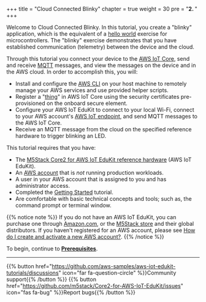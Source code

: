 +++
title = "Cloud Connected Blinky"
chapter = true
weight = 30
pre = "<b>2. </b>"
+++

Welcome to Cloud Connected Blinky. In this tutorial, you create a "blinky" application, which is the equivalent of a [hello world](https://en.wikipedia.org/wiki/%22Hello,_World!%22_program) exercise for microcontrollers. The "blinky" exercise demonstrates that you have established communication (telemetry) between the device and the cloud. 

Through this tutorial you connect your device to the [AWS IoT Core](https://aws.amazon.com/iot-core/), send and receive [MQTT](https://docs.aws.amazon.com/iot/latest/developerguide/mqtt.html) messages, and view the messages on the device and in the AWS cloud. In order to accomplish this, you will:
- Install and configure the [AWS CLI](https://aws.amazon.com/cli/) on your host machine to remotely manage your AWS services and use provided helper scripts.
- Register a "[thing](https://docs.aws.amazon.com/iot/latest/developerguide/iot-thing-management.html)" in AWS IoT Core using the security certificates pre-provisioned on the onboard secure element.
- Configure your AWS IoT EduKit to connect to your local Wi-Fi, connect to your AWS account's [AWS IoT endpoint](https://docs.aws.amazon.com/general/latest/gr/iot-core.html), and send MQTT messages to the AWS IoT Core.
- Receive an MQTT message from the cloud on the specified reference hardware to trigger blinking an LED. 
 
This tutorial requires that you have:
- The [M5Stack Core2 for AWS IoT EduKit reference hardware](https://www.amazon.com/dp/B08VGRZYJR/) (AWS IoT EduKit).
- An [AWS account](https://aws.amazon.com/premiumsupport/knowledge-center/create-and-activate-aws-account/) that is *not* running production workloads.
- A user in your AWS account that is assigned to you and has administrator access.
- Completed the [Getting Started](getting-started/prerequisites.html) tutorial.
- Are comfortable with basic technical concepts and tools; such as, the command prompt or terminal window.


{{% notice note %}}
If you do not have an AWS IoT EduKit, you can purchase one through [Amazon.com](https://www.amazon.com/dp/B08VGRZYJR/), or the [M5Stack store](https://m5stack.com/products/m5stack-core2-esp32-iot-development-kit-for-aws-iot-edukit) and their global distributors. If you haven't registered for an AWS account, please see [How do I create and activate a new AWS account?](https://aws.amazon.com/premiumsupport/knowledge-center/create-and-activate-aws-account/).
{{% /notice %}}

To begin, continue to [**Prerequisites**](blinky-hello-world/prerequisites.html).

---
{{% button href="https://github.com/aws-samples/aws-iot-edukit-tutorials/discussions" icon="far fa-question-circle" %}}Community support{{% /button %}} {{% button href="https://github.com/m5stack/Core2-for-AWS-IoT-EduKit/issues" icon="fas fa-bug" %}}Report bugs{{% /button %}}